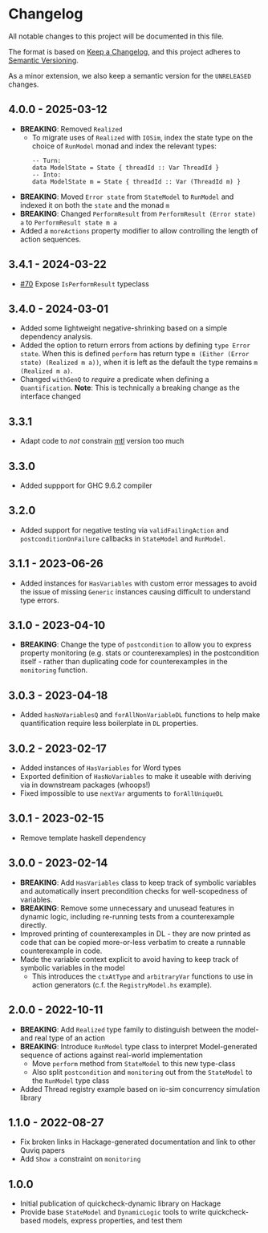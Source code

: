 # Changelog

All notable changes to this project will be documented in this file.

The format is based on [Keep a Changelog](https://keepachangelog.com/en/1.0.0/), and this project adheres to  [Semantic Versioning](https://semver.org/).

As a minor extension, we also keep a semantic version for the `UNRELEASED`
changes.

## 4.0.0 - 2025-03-12

* **BREAKING**: Removed `Realized`
  - To migrate uses of `Realized` with `IOSim`, index the state type on the choice of `RunModel` monad
    and index the relevant types:
    ```
    -- Turn:
    data ModelState = State { threadId :: Var ThreadId }
    -- Into:
    data ModelState m = State { threadId :: Var (ThreadId m) }
    ```
* **BREAKING**: Moved `Error state` from `StateModel` to `RunModel` and indexed it on both the `state` and the monad `m`
* **BREAKING**: Changed `PerformResult` from `PerformResult (Error state) a` to `PerformResult state m a`
* Added a `moreActions` property modifier to allow controlling the length of action sequences.

## 3.4.1 - 2024-03-22

* [#70](https://github.com/input-output-hk/quickcheck-dynamic/pull/70) Expose `IsPerformResult` typeclass

## 3.4.0 - 2024-03-01

* Added some lightweight negative-shrinking based on a simple dependency analysis.
* Added the option to return errors from actions by defining `type Error state`.
  When this is defined `perform` has return type `m (Either (Error state) (Realized m a))`,
  when it is left as the default the type remains `m (Realized m a)`.
* Changed `withGenQ` to _require_ a predicate when defining a `Quantification`. **Note**: This is technically a breaking change as the interface changed

## 3.3.1

* Adapt code to _not_ constrain [mtl](https://hackage.haskell.org/package/mtl) version too much

## 3.3.0

* Added suppport for GHC 9.6.2 compiler

## 3.2.0

* Added support for negative testing via `validFailingAction` and `postconditionOnFailure`
  callbacks in `StateModel` and `RunModel`.

## 3.1.1 - 2023-06-26

* Added instances for `HasVariables` with custom error messages to avoid the issue of
  missing `Generic` instances causing difficult to understand type errors.

## 3.1.0 - 2023-04-10

* **BREAKING**: Change the type of `postcondition` to allow you to
  express property monitoring (e.g. stats or counterexamples) in the
  postcondition itself - rather than duplicating code for counterexamples
  in the `monitoring` function.

## 3.0.3 - 2023-04-18

* Added `hasNoVariablesQ` and `forAllNonVariableDL` functions to help make
  quantification require less boilerplate in `DL` properties.

## 3.0.2 - 2023-02-17

* Added instances of `HasVariables` for Word types
* Exported definition of `HasNoVariables` to make it useable
  with deriving via in downstream packages (whoops!)
* Fixed impossible to use `nextVar` arguments to `forAllUniqueDL`

## 3.0.1 - 2023-02-15

* Remove template haskell dependency

## 3.0.0 - 2023-02-14

* **BREAKING**: Add `HasVariables` class to keep track of symbolic variables and automatically insert precondition
  checks for well-scopedness of variables.
* **BREAKING**: Remove some unnecessary and unusead features in dynamic logic, including re-running tests from a
  counterexample directly.
* Improved printing of counterexamples in DL - they are now printed as code that can be copied more-or-less verbatim to
  create a runnable counterexample in code.
* Made the variable context explicit to avoid having to keep track of symbolic variables in the model
  * This introduces the `ctxAtType` and `arbitraryVar` functions to use in action generators (c.f. the
  `RegistryModel.hs` example).

## 2.0.0 - 2022-10-11

* **BREAKING**: Add `Realized` type family to distinguish between the model- and real type of an action
* **BREAKING**: Introduce `RunModel` type class to interpret Model-generated sequence of actions against real-world implementation
  * Move `perform` method from `StateModel` to this new type-class
  * Also split `postcondition` and `monitoring` out from the `StateModel` to the `RunModel` type class
* Added Thread registry example based on io-sim concurrency simulation library

## 1.1.0 - 2022-08-27

* Fix broken links in Hackage-generated documentation and link to other Quviq papers
* Add `Show a` constraint on `monitoring`

## 1.0.0

* Initial publication of quickcheck-dynamic library on Hackage
* Provide base `StateModel` and `DynamicLogic` tools to write quickcheck-based models, express properties, and test them
